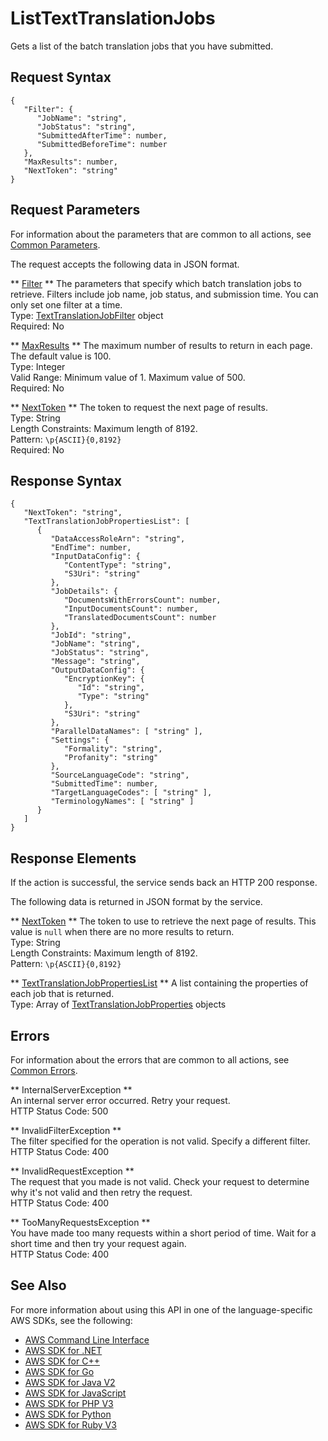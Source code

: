 # ListTextTranslationJobs<a name="API_ListTextTranslationJobs"></a>

Gets a list of the batch translation jobs that you have submitted\.

## Request Syntax<a name="API_ListTextTranslationJobs_RequestSyntax"></a>

```
{
   "Filter": { 
      "JobName": "string",
      "JobStatus": "string",
      "SubmittedAfterTime": number,
      "SubmittedBeforeTime": number
   },
   "MaxResults": number,
   "NextToken": "string"
}
```

## Request Parameters<a name="API_ListTextTranslationJobs_RequestParameters"></a>

For information about the parameters that are common to all actions, see [Common Parameters](CommonParameters.md)\.

The request accepts the following data in JSON format\.

 ** [Filter](#API_ListTextTranslationJobs_RequestSyntax) **   <a name="Translate-ListTextTranslationJobs-request-Filter"></a>
The parameters that specify which batch translation jobs to retrieve\. Filters include job name, job status, and submission time\. You can only set one filter at a time\.  
Type: [TextTranslationJobFilter](API_TextTranslationJobFilter.md) object  
Required: No

 ** [MaxResults](#API_ListTextTranslationJobs_RequestSyntax) **   <a name="Translate-ListTextTranslationJobs-request-MaxResults"></a>
The maximum number of results to return in each page\. The default value is 100\.  
Type: Integer  
Valid Range: Minimum value of 1\. Maximum value of 500\.  
Required: No

 ** [NextToken](#API_ListTextTranslationJobs_RequestSyntax) **   <a name="Translate-ListTextTranslationJobs-request-NextToken"></a>
The token to request the next page of results\.  
Type: String  
Length Constraints: Maximum length of 8192\.  
Pattern: `\p{ASCII}{0,8192}`   
Required: No

## Response Syntax<a name="API_ListTextTranslationJobs_ResponseSyntax"></a>

```
{
   "NextToken": "string",
   "TextTranslationJobPropertiesList": [ 
      { 
         "DataAccessRoleArn": "string",
         "EndTime": number,
         "InputDataConfig": { 
            "ContentType": "string",
            "S3Uri": "string"
         },
         "JobDetails": { 
            "DocumentsWithErrorsCount": number,
            "InputDocumentsCount": number,
            "TranslatedDocumentsCount": number
         },
         "JobId": "string",
         "JobName": "string",
         "JobStatus": "string",
         "Message": "string",
         "OutputDataConfig": { 
            "EncryptionKey": { 
               "Id": "string",
               "Type": "string"
            },
            "S3Uri": "string"
         },
         "ParallelDataNames": [ "string" ],
         "Settings": { 
            "Formality": "string",
            "Profanity": "string"
         },
         "SourceLanguageCode": "string",
         "SubmittedTime": number,
         "TargetLanguageCodes": [ "string" ],
         "TerminologyNames": [ "string" ]
      }
   ]
}
```

## Response Elements<a name="API_ListTextTranslationJobs_ResponseElements"></a>

If the action is successful, the service sends back an HTTP 200 response\.

The following data is returned in JSON format by the service\.

 ** [NextToken](#API_ListTextTranslationJobs_ResponseSyntax) **   <a name="Translate-ListTextTranslationJobs-response-NextToken"></a>
The token to use to retrieve the next page of results\. This value is `null` when there are no more results to return\.  
Type: String  
Length Constraints: Maximum length of 8192\.  
Pattern: `\p{ASCII}{0,8192}` 

 ** [TextTranslationJobPropertiesList](#API_ListTextTranslationJobs_ResponseSyntax) **   <a name="Translate-ListTextTranslationJobs-response-TextTranslationJobPropertiesList"></a>
A list containing the properties of each job that is returned\.  
Type: Array of [TextTranslationJobProperties](API_TextTranslationJobProperties.md) objects

## Errors<a name="API_ListTextTranslationJobs_Errors"></a>

For information about the errors that are common to all actions, see [Common Errors](CommonErrors.md)\.

 ** InternalServerException **   
An internal server error occurred\. Retry your request\.  
HTTP Status Code: 500

 ** InvalidFilterException **   
The filter specified for the operation is not valid\. Specify a different filter\.  
HTTP Status Code: 400

 ** InvalidRequestException **   
 The request that you made is not valid\. Check your request to determine why it's not valid and then retry the request\.   
HTTP Status Code: 400

 ** TooManyRequestsException **   
 You have made too many requests within a short period of time\. Wait for a short time and then try your request again\.  
HTTP Status Code: 400

## See Also<a name="API_ListTextTranslationJobs_SeeAlso"></a>

For more information about using this API in one of the language\-specific AWS SDKs, see the following:
+  [AWS Command Line Interface](https://docs.aws.amazon.com/goto/aws-cli/translate-2017-07-01/ListTextTranslationJobs) 
+  [AWS SDK for \.NET](https://docs.aws.amazon.com/goto/DotNetSDKV3/translate-2017-07-01/ListTextTranslationJobs) 
+  [AWS SDK for C\+\+](https://docs.aws.amazon.com/goto/SdkForCpp/translate-2017-07-01/ListTextTranslationJobs) 
+  [AWS SDK for Go](https://docs.aws.amazon.com/goto/SdkForGoV1/translate-2017-07-01/ListTextTranslationJobs) 
+  [AWS SDK for Java V2](https://docs.aws.amazon.com/goto/SdkForJavaV2/translate-2017-07-01/ListTextTranslationJobs) 
+  [AWS SDK for JavaScript](https://docs.aws.amazon.com/goto/AWSJavaScriptSDK/translate-2017-07-01/ListTextTranslationJobs) 
+  [AWS SDK for PHP V3](https://docs.aws.amazon.com/goto/SdkForPHPV3/translate-2017-07-01/ListTextTranslationJobs) 
+  [AWS SDK for Python](https://docs.aws.amazon.com/goto/boto3/translate-2017-07-01/ListTextTranslationJobs) 
+  [AWS SDK for Ruby V3](https://docs.aws.amazon.com/goto/SdkForRubyV3/translate-2017-07-01/ListTextTranslationJobs) 